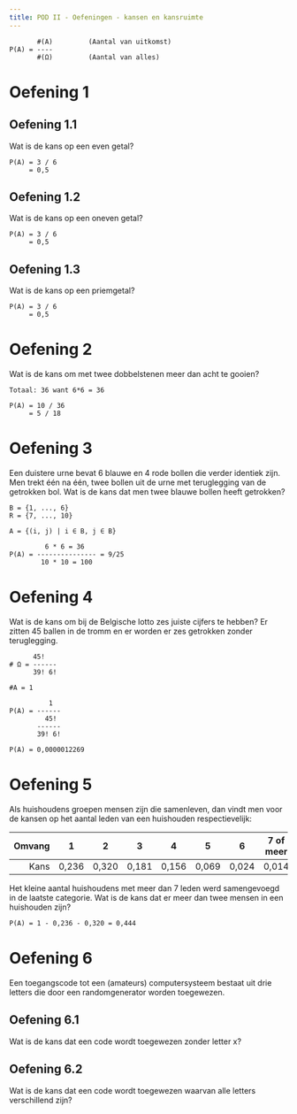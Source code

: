 ```yaml
---
title: POD II - Oefeningen - kansen en kansruimte
---
```


```
       #(A)         (Aantal van uitkomst)
P(A) = ----
       #(Ω)         (Aantal van alles)
```

# Oefening 1

## Oefening 1.1

Wat is de kans op een even getal?

```
P(A) = 3 / 6
     = 0,5
```

## Oefening 1.2

Wat is de kans op een oneven getal?

```
P(A) = 3 / 6
     = 0,5
```

## Oefening 1.3

Wat is de kans op een priemgetal?

```
P(A) = 3 / 6
     = 0,5
```

# Oefening 2

Wat is de kans om met twee dobbelstenen meer dan acht te gooien?

```
Totaal: 36 want 6*6 = 36

P(A) = 10 / 36
     = 5 / 18
```

# Oefening 3

Een duistere urne bevat 6 blauwe en 4 rode bollen die verder identiek zijn. Men trekt één na één, twee bollen uit de urne met teruglegging van de getrokken bol. Wat is de kans dat men twee blauwe bollen heeft getrokken?

```
B = {1, ..., 6}
R = {7, ..., 10}

A = {(i, j) | i ∈ B, j ∈ B}

         6 * 6 = 36
P(A) = --------------- = 9/25
        10 * 10 = 100
```

# Oefening 4

Wat is de kans om bij de Belgische lotto zes juiste cijfers te hebben? Er zitten 45 ballen in de tromm en er worden er zes getrokken zonder teruglegging.

```
      45!
# Ω = ------
      39! 6!

#A = 1

          1
P(A) = ------
         45!
       ------
       39! 6!

P(A) = 0,0000012269
```

# Oefening 5

Als huishoudens groepen mensen zijn die samenleven, dan vindt men voor de kansen op het aantal leden van een huishouden respectievelijk:

| Omvang | 1    | 2     | 3     | 4     | 5     | 6     | 7 of meer |
| -----: | :---: | :---: | :---: | :---: | :---: | :---: | :-------: |
| Kans   | 0,236 | 0,320 | 0,181 | 0,156 | 0,069 | 0,024 | 0,014     |

Het kleine aantal huishoudens met meer dan 7 leden werd samengevoegd in de laatste categorie. Wat is de kans dat er meer dan twee mensen in een huishouden zijn?

```
P(A) = 1 - 0,236 - 0,320 = 0,444
```

# Oefening 6

Een toegangscode tot een (amateurs) computersysteem bestaat uit drie letters die door een randomgenerator worden toegewezen.

## Oefening 6.1

Wat is de kans dat een code wordt toegewezen zonder letter x?

## Oefening 6.2

Wat is de kans dat een code wordt toegewezen waarvan alle letters verschillend zijn?
